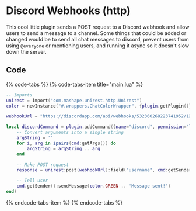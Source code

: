 # Discord Webhooks \(http\)



This cool little plugin sends a POST request to a Discord webhook and allow users to send a message to a channel. Some things that could be added or changed would be to send all chat messages to discord, prevent users from using `@everyone` or mentioning users, and running it async so it doesn't slow down the server.

## Code

{% code-tabs %}
{% code-tabs-item title="main.lua" %}
```lua
-- Imports
unirest = import("com.mashape.unirest.http.Unirest")
color = newInstance("#.wrappers.ChatColorWrapper", {plugin.getPlugin()})

webhookUrl = "https://discordapp.com/api/webhooks/532360268223741952/1XLKZg9o3a93AMui2BauKUY7SPTWYe2ec_D9gf2UFEvuJ09L8OHJcSXf4j6HoD7j1Cq5"

local discordCommand = plugin.addCommand({name="discord", permission="lukkit.command.discord"}, function(cmd)
    -- Convert arguments into a single string
    argString = ''
    for i, arg in ipairs(cmd:getArgs()) do
        argString = argString .. arg
    end

    -- Make POST request
    response = unirest:post(webhookUrl):field("username", cmd:getSender():getName()):field("content", argString):asString()

    -- Tell user
    cmd.getSender():sendMessage(color.GREEN .. 'Message sent!')
end)

```
{% endcode-tabs-item %}
{% endcode-tabs %}

